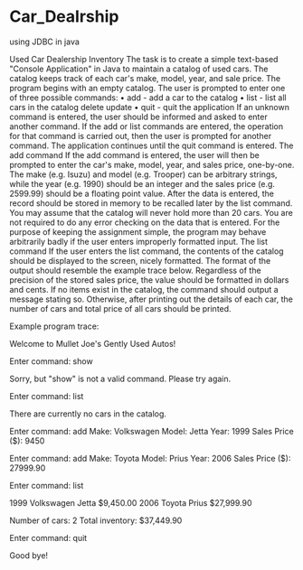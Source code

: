 # Car_Dealrship
using JDBC in java

Used Car Dealership Inventory
The task is to create a simple text-based "Console Application" in Java  to maintain a catalog of used cars. The catalog keeps track of each car's make, model, year, and sale price.
The program begins with an empty catalog. The user is prompted to enter one of three possible commands:
•             add - add a car to the catalog
•             list - list all cars in the catalog
      delete
       update
•             quit - quit the application
If an unknown command is entered, the user should be informed and asked to enter another command. If the add or list commands are entered, the operation for that command is carried out, then the user is prompted for another command. The application continues until the quit command is entered.
The add command
If the add command is entered, the user will then be prompted to enter the car's make, model, year, and sales price, one-by-one. The make (e.g. Isuzu) and model (e.g. Trooper) can be arbitrary strings, while the year (e.g. 1990) should be an integer and the sales price (e.g. 2599.99) should be a floating point value. After the data is entered, the record should be stored in memory to be recalled later by the list command. You may assume that the catalog will never hold more than 20 cars.
You are not required to do any error checking on the data that is entered. For the purpose of keeping the assignment simple, the program may behave arbitrarily badly if the user enters improperly formatted input.
The list command
If the user enters the list command, the contents of the catalog should be displayed to the screen, nicely formatted. The format of the output should resemble the example trace below. Regardless of the precision of the stored sales price, the value should be formatted in dollars and cents. If no items exist in the catalog, the command should output a message stating so. Otherwise, after printing out the details of each car, the number of cars and total price of all cars should be printed.
 
Example program trace:
 
Welcome to Mullet Joe's Gently Used Autos!
 
Enter command: show
 
Sorry, but "show" is not a valid command. Please try again.
 
Enter command: list
 
  There are currently no cars in the catalog.
 
Enter command: add
Make: Volkswagen
Model: Jetta
Year: 1999
Sales Price ($): 9450
 
Enter command: add
Make: Toyota
Model: Prius
Year: 2006
Sales Price ($): 27999.90
 
Enter command: list
 
1999 Volkswagen Jetta          $9,450.00
2006 Toyota Prius             $27,999.90
 
Number of cars: 2
Total inventory:              $37,449.90
 
Enter command: quit
 
  Good bye!


